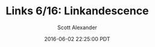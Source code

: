 ---
layout: podcast
title: "Links 6/16: Linkandescence"
author: Scott Alexander
description: https://slatestarcodex.com/2016/06/02/links-616-linkandescence/
date: 2016-06-02 22:25:00 PDT
length: 3074318
duration: 768
guid: links-616-linkandescence
---